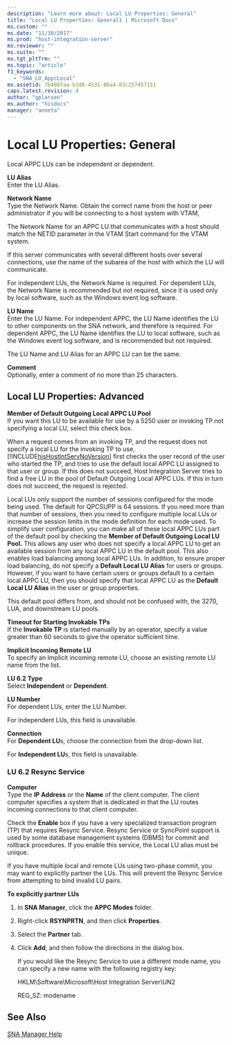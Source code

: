 ```yaml
---
description: "Learn more about: Local LU Properties: General"
title: "Local LU Properties: General1 | Microsoft Docs"
ms.custom: ""
ms.date: "11/30/2017"
ms.prod: "host-integration-server"
ms.reviewer: ""
ms.suite: ""
ms.tgt_pltfrm: ""
ms.topic: "article"
f1_keywords: 
  - "SNA_LU_AppcLocal"
ms.assetid: 7b4087aa-b3d8-4531-86a4-03c257457151
caps.latest.revision: 4
author: "gplarsen"
ms.author: "hisdocs"
manager: "anneta"
---
```

# Local LU Properties: General
Local APPC LUs can be independent or dependent.  
  
 **LU Alias**  
 Enter the LU Alias.  
  
 **Network Name**  
 Type the Network Name. Obtain the correct name from the host or peer administrator if you will be connecting to a host system with VTAM,  
  
 The Network Name for an APPC LU that communicates with a host should match the NETID parameter in the VTAM Start command for the VTAM system.  
  
 If this server communicates with several different hosts over several connections, use the name of the subarea of the host with which the LU will communicate.  
  
 For independent LUs, the Network Name is required. For dependent LUs, the Network Name is recommended but not required, since it is used only by local software, such as the Windows event log software.  
  
 **LU Name**  
 Enter the LU Name. For independent APPC, the LU Name identifies the LU to other components on the SNA network, and therefore is required. For dependent APPC, the LU Name identifies the LU to local software, such as the Windows event log software, and is recommended but not required.  
  
 The LU Name and LU Alias for an APPC LU can be the same.  
  
 **Comment**  
 Optionally, enter a comment of no more than 25 characters.  
  
## Local LU Properties: Advanced  
 **Member of Default Outgoing Local APPC LU Pool**  
 If you want this LU to be available for use by a 5250 user or invoking TP not specifying a local LU, select this check box.  
  
 When a request comes from an invoking TP, and the request does not specify a local LU for the invoking TP to use, [!INCLUDE[hisHostIntServNoVersion](../includes/hishostintservnoversion-md.md)] first checks the user record of the user who started the TP, and tries to use the default local APPC LU assigned to that user or group. If this does not succeed, Host Integration Server tries to find a free LU in the pool of Default Outgoing Local APPC LUs. If this in turn does not succeed, the request is rejected.  
  
 Local LUs only support the number of sessions configured for the mode being used. The default for QPCSUPP is 64 sessions. If you need more than that number of sessions, then you need to configure multiple local LUs or increase the session limits in the mode definition for each mode used. To simplify user configuration, you can make all of these local APPC LUs part of the default pool by checking the **Member of Default Outgoing Local LU Pool.** This allows any user who does not specify a local APPC LU to get an available session from any local APPC LU in the default pool. This also enables load balancing among local APPC LUs. In addition, to ensure proper load balancing, do not specify a **Default Local LU Alias** for users or groups. However, if you want to have certain users or groups default to a certain local APPC LU, then you should specify that local APPC LU as the **Default Local LU Alias** in the user or group properties.  
  
 This default pool differs from, and should not be confused with, the 3270, LUA, and downstream LU pools.  
  
 **Timeout for Starting Invokable TPs**  
 If the **Invokable TP** is started manually by an operator, specify a value greater than 60 seconds to give the operator sufficient time.  
  
 **Implicit Incoming Remote LU**  
 To specify an Implicit incoming remote LU, choose an existing remote LU name from the list.  
  
 **LU 6.2 Type**  
 Select **Independent** or **Dependent**.  
  
 **LU Number**  
 For dependent LUs, enter the LU Number.  
  
 For independent LUs, this field is unavailable.  
  
 **Connection**  
 For **Dependent LU**s, choose the connection from the drop-down list.  
  
 For **Independent LU**s, this field is unavailable.  
  
### LU 6.2 Resync Service  
 **Computer**  
 Type the **IP Address** or the **Name** of the client computer. The client computer specifies a system that is dedicated in that the LU routes incoming connections to that client computer.  
  
 Check the **Enable** box if you have a very specialized transaction program (TP) that requires Resync Service. Resync Service or SyncPoint support is used by some database management systems (DBMS) for commit and rollback procedures. If you enable this service, the Local LU alias must be unique.  
  
 If you have multiple local and remote LUs using two-phase commit, you may want to explicitly partner the LUs. This will prevent the Resync Service from attempting to bind invalid LU pairs.  
  
 **To explicitly partner LUs**  
  
1. In **SNA Manager**, click the **APPC Modes** folder.  
  
2. Right-click **RSYNPRTN**, and then click **Properties**.  
  
3. Select the **Partner** tab.  
  
4. Click **Add**, and then follow the directions in the dialog box.  
  
   If you would like the Resync Service to use a different mode name, you can specify a new name with the following registry key:  
  
   HKLM\Software\Microsoft\Host Integration Server\UN2  
  
   REG_SZ: modename  
  
## See Also  
 [SNA Manager Help](../core/sna-manager-help1.md)
